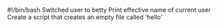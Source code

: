 #!/bin/bash
Switched user to betty
Print effective name of current user
Create a script that creates an empty file called 'hello'
